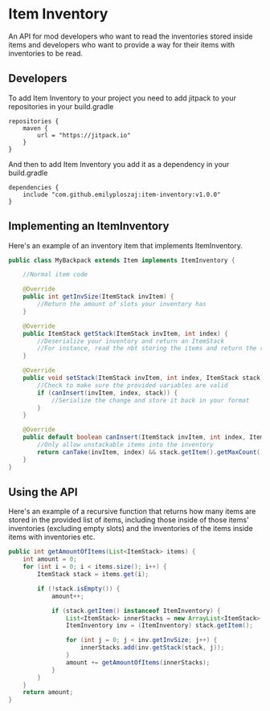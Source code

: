 # Item Inventory
An API for mod developers who want to read the inventories stored inside items and developers who want to provide a way for their items with inventories to be read.

## Developers
To add Item Inventory to your project you need to add jitpack to your repositories in your build.gradle
```
repositories {
	maven {
		url = "https://jitpack.io"
	}
}
```
And then to add Item Inventory you add it as a dependency in your build.gradle
```
dependencies {
	include "com.github.emilyploszaj:item-inventory:v1.0.0"
}
```
## Implementing an ItemInventory
Here's an example of an inventory item that implements ItemInventory.
```java
public class MyBackpack extends Item implements ItemInventory {

	//Normal item code

	@Override
	public int getInvSize(ItemStack invItem) {
		//Return the amount of slots your inventory has
	}

	@Override
	public ItemStack getStack(ItemStack invItem, int index) {
		//Deserialize your inventory and return an ItemStack
		//For instance, read the nbt storing the items and return the relevant one
	}

	@Override
	public void setStack(ItemStack invItem, int index, ItemStack stack) {
		//Check to make sure the provided variables are valid
		if (canInsert(invItem, index, stack)) {
			//Serialize the change and store it back in your format
		}
	}

	@Override
	public default boolean canInsert(ItemStack invItem, int index, ItemStack stack) {
		//Only allow unstackable items into the inventory
		return canTake(invItem, index) && stack.getItem().getMaxCount() == 1;
	}
}
```
## Using the API
Here's an example of a recursive function that returns how many items are stored in the provided list of items, including those inside of those items' inventories (excluding empty slots) and the inventories of the items inside items with inventories etc.
```java
public int getAmountOfItems(List<ItemStack> items) {
	int amount = 0;
	for (int i = 0; i < items.size(); i++) {
		ItemStack stack = items.get(i);

		if (!stack.isEmpty()) {
			amount++;

			if (stack.getItem() instanceof ItemInventory) {
				List<ItemStack> innerStacks = new ArrayList<ItemStack>();
				ItemInventory inv = (ItemInventory) stack.getItem();

				for (int j = 0; j < inv.getInvSize; j++) {
					innerStacks.add(inv.getStack(stack, j));
				}
				amount += getAmountOfItems(innerStacks);
			}
		}
	}
	return amount;
}
```